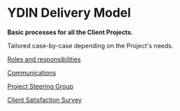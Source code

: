 # YDIN Delivery Model

**Basic processes for all the Client Projects.**

Tailored case-by-case depending on the Project's needs.

[Roles and responsibilities](docs/roles-and-responsibilities.md)

[Communications](docs/communications.md)

[Project Steering Group](docs/steering-group.md)

[Client Satisfaction Survey](docs/client-satisfaction-survey.md)
